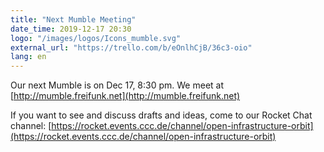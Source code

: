 ```yaml
---
title: "Next Mumble Meeting"
date_time: 2019-12-17 20:30
logo: "/images/logos/Icons_mumble.svg"
external_url: "https://trello.com/b/eOnlhCjB/36c3-oio"
lang: en
---
```


Our next Mumble is on Dec 17, 8:30 pm.
We meet at [http://mumble.freifunk.net](http://mumble.freifunk.net)

If you want to see and discuss drafts and ideas, come to our Rocket Chat channel: [https://rocket.events.ccc.de/channel/open-infrastructure-orbit](https://rocket.events.ccc.de/channel/open-infrastructure-orbit)
